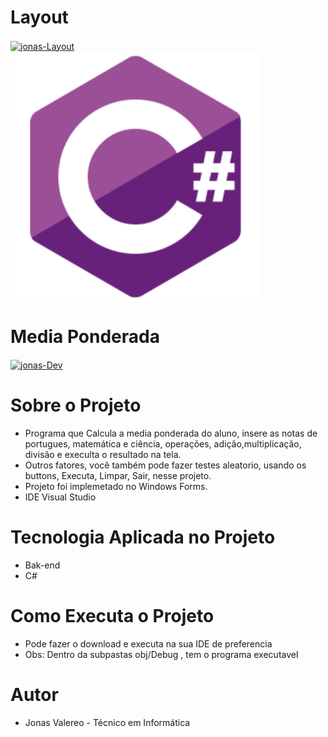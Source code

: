 # Layout

<a href="#">
<img align="center"  alt="jonas-Layout" height ="400" width ="350" src ="https://user-images.githubusercontent.com/25933386/117028257-ea112080-acd3-11eb-8efa-aae788ce54bf.jpg" style="max-width: 100%;"></img>
</a>


<a href="#">
<img align="center"  alt="jonas-C#" height ="400" width ="400" src ="https://raw.githubusercontent.com/devicons/devicon/master/icons/csharp/csharp-original.svg" style="max-width: 100%;"></img>
</a>

# Media Ponderada


<a href="#">
<img align="center"  alt="jonas-Dev" height ="70" width ="160" src ="https://user-images.githubusercontent.com/25933386/116831049-87107400-ab83-11eb-947b-0a94a3e89f04.png" style="max-width: 100%;"></img>
</a>

# Sobre o Projeto

- Programa que Calcula a media ponderada do aluno, insere as notas de portugues, matemática e ciência, operações, adição,multiplicação, divisão e execulta o resultado na tela.
- Outros fatores, você também pode  fazer testes aleatorio, usando os buttons, Executa, Limpar, Sair, nesse projeto.
- Projeto foi implemetado no  Windows Forms.
- IDE Visual Studio


# Tecnologia Aplicada no Projeto

- Bak-end
- C#

# Como Executa o Projeto

- Pode fazer o download e executa na sua IDE de preferencia
- Obs: Dentro da subpastas obj/Debug , tem o programa executavel

# Autor

- Jonas Valereo - Técnico em Informática 

